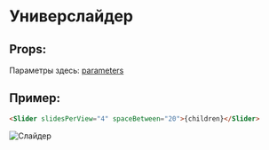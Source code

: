 # Универслайдер

## Props:

Параметры здесь: [parameters](https://swiperjs.com/api/#parameters)

>

## Пример:

```html
<Slider slidesPerView="4" spaceBetween="20">{children}</Slider>
```

![Слайдер](https://i.ibb.co/yNyzB0w/slider.png)
